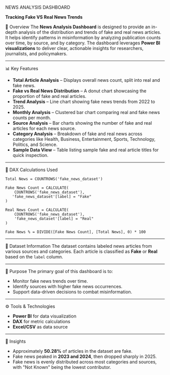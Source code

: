 NEWS ANALYSIS DASHBOARD

**Tracking Fake VS Real News Trends**

📌 Overview
The **News Analysis Dashboard** is designed to provide an in-depth analysis of the distribution and trends of fake and real news articles. It helps identify patterns in misinformation by analyzing publication counts over time, by source, and by category.
The dashboard leverages **Power BI visualizations** to deliver clear, actionable insights for researchers, journalists, and policymakers.

---
📊 Key Features
* **Total Article Analysis** – Displays overall news count, split into real and fake news.
* **Fake vs Real News Distribution** – A donut chart showcasing the proportion of fake and real articles.
* **Trend Analysis** – Line chart showing fake news trends from 2022 to 2025.
* **Monthly Analysis** – Clustered bar chart comparing real and fake news counts per month.
* **Source Analysis** – Bar charts showing the number of fake and real articles for each news source.
* **Category Analysis** – Breakdown of fake and real news across categories like Health, Business, Entertainment, Sports, Technology, Politics, and Science.
* **Sample Data View** – Table listing sample fake and real article titles for quick inspection.
---

🧮 DAX Calculations Used
```DAX
Total News = COUNTROWS('fake_news_dataset')

Fake News Count = CALCULATE(
    COUNTROWS('fake_news_dataset'),
   'fake_news_dataset'[label] = "Fake"
)

Real News Count = CALCULATE(
    COUNTROWS('fake_news_dataset'),
    'fake_news_dataset'[label] = "Real"
)

Fake News % = DIVIDE([Fake News Count], [Total News], 0) * 100

```

---

📂 Dataset Information
The dataset contains labeled news articles from various sources and categories.
Each article is classified as **Fake** or **Real** based on the `label` column.

---

🎯 Purpose
The primary goal of this dashboard is to:
* Monitor fake news trends over time.
* Identify sources with higher fake news occurrences.
* Support data-driven decisions to combat misinformation.

---

⚙️ Tools & Technologies
* **Power BI** for data visualization
* **DAX** for metric calculations
* **Excel/CSV** as data source

---
📌 Insights
* Approximately **50.28%** of articles in the dataset are fake.
* Fake news peaked in **2023 and 2024**, then dropped sharply in 2025.
* Fake news is evenly distributed across most categories and sources, with "Not Known" being the lowest contributor.
